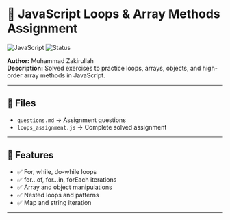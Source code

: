 # 📘 JavaScript Loops & Array Methods Assignment

![JavaScript](https://img.shields.io/badge/Language-JavaScript-yellow)
![Status](https://img.shields.io/badge/Status-Completed-brightgreen)

**Author:** Muhammad Zakirullah  
**Description:** Solved exercises to practice loops, arrays, objects, and high-order array methods in JavaScript.

---

## 📂 Files

- `questions.md` → Assignment questions  
- `loops_assignment.js` → Complete solved assignment  

---

## 🚀 Features

- ✅ For, while, do-while loops  
- ✅ for...of, for...in, forEach iterations  
- ✅ Array and object manipulations  
- ✅ Nested loops and patterns  
- ✅ Map and string iteration  

---

